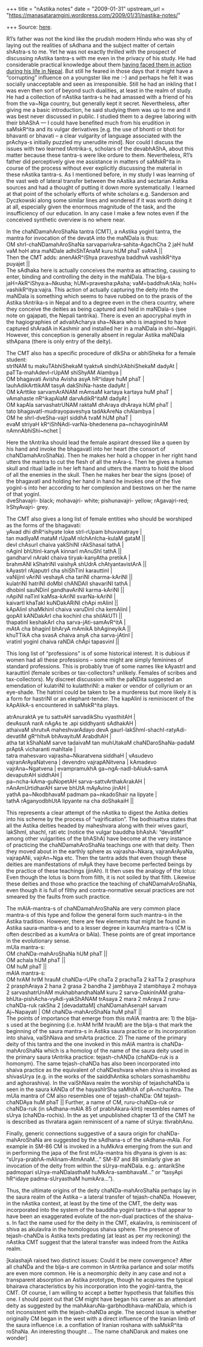 +++
title = "nAstika notes"
date = "2009-01-31"
upstream_url = "https://manasataramgini.wordpress.com/2009/01/31/nastika-notes/"

+++
Source: [here](https://manasataramgini.wordpress.com/2009/01/31/nastika-notes/).

R1’s father was not the kind like the prudish modern Hindu who was shy
of laying out the realities of sAdhana and the subject matter of certain
shAstra-s to me. Yet he was not exactly thrilled with the prospect of
discussing nAstika tantra-s with me even in the privacy of his study. He
had considerable practical knowledge about them [having faced them in
action during his life in
Nepal](https://manasataramgini.wordpress.com/2006/10/05/the-encounter-with-the-pashanda-s-of-the-nastika-mata/).
But still he feared in those days that it might have a “corrupting”
influence on a youngster like me :-) and perhaps he felt it was socially
unacceptable and seen as irresponsible. Still he had an inkling that I
was even then sort of beyond such dualities, at least in the realm of
study. He had a collection of nAstika tantra-s he had amassed with a
friend of his from the va\~Nga country, but generally kept it secret.
Nevertheless, after giving me a basic introduction, he said studying
them was up to me and it was best never discussed in public. I studied
them to a degree laboring with their bhAShA — I could have benefited
much from his erudition in saMskR^ita and its vulgar derivatives \[e.g.
the use of bhonti or bhoti for bhavanti or bhavati – a clear vulgarity
of language associated with the prAchya-s initially puzzled my unerudite
mind\]. Nor could I discuss the issues with two learned tAntrika-s,
scholars of the devabhAShA, about this matter because these tantra-s
were like ordure to them. Nevertheless, R1’s father did perceptively
give me assistance in matters of saMskR^ita in course of the process
without ever explicitly discussing the material in these nAstika
tantra-s. As I mentioned before, in my study I was learning of the vast
web of lateral transfer between the nAstika and sectarian Astika sources
and had a thought of putting it down more systematically. I learned at
that point of the scholarly efforts of white scholars e.g. Sanderson and
Dyczkowski along some similar lines and wondered if it was worth doing
it at all, especially given the enormous magnitude of the task, and the
insufficiency of our education. In any case I make a few notes even if
the conceived synthetic overview is no where near.

In the chaNDamahAroShaNa tantra (CMT), a nAstika yoginI tantra, the
mantra for invocation of the devatA into the maNDala is thus:  
OM shrI-chaNDamahAroShaNa sarvaparivAra-sahita-AgachCha 2 jaH huM vaM
hoH atra maNDale adhiShTAnaM kuru hUM phaT svAhA \|\|  
Then the CMT adds: anenAkR^iShya praveshya baddhvA vashikR^itya puyajet
\|\|  
The sAdhaka here is actually conceives the mantra as attracting, causing
to enter, binding and controlling the deity in the maNDala. The bIja-s
jaH=AkR^iShya:a\~Nkusha; hUM=pravesha:pAsha; vaM=baddhvA:tAla; hoH=
vashikR^itya:vajra. This action of actually capturing the deity into the
maNDala is something which seems to have rubbed on to the praxis of the
Astika tAntrika-s in Nepal and to a degree even in the chera country,
where they conceive the deities as being captured and held in maNDala-s
(see note on gajapati, the Nepali tantrika). There is even an apocryphal
myth in the hagiographies of advaitAcharya sha\~Nkara who is imagined to
have captured shAradA in Kashmir and installed her in a maNDala in
shri\~Ngagiri. However, this conception is generally absent in regular
Astika maNDala sthApana (there is only entry of the deity).

The CMT also has a specific procedure of dIkSha or abhiSheka for a
female student:  
strINAM tu makuTAbhiShekaM tyaktvA sindhUrAbhiShekaM dadyAt \|  
paTTa-mahAdevI-rUpAM shiShyAM Alambya \|  
OM bhagavati Avisha Avisha asyA hR^idaye huM phaT \|  
lauhAdikArttikAM tasyA dakShiNa-haste dadyAt \|  
OM kArttike sarvamArANAM mAmsaM kartaya kartaya huM phaT \|  
vAmahaste nR^ikapAlaM darvAdikR^itaM dadyAt \|  
OM kapAla sarvashatrUNAM raktaM dhAraya dhAraya hUM phaT \|  
tato bhagavatI-mudrayopaveshya tadAkAreNa chAlambya \|  
OM he shrI-dveSha-vajrI siddhA tvaM hUM phaT \|  
evaM striyaH kR^iShNAdi-varNa-bhedenena pa\~nchayoginInAM
nAmnAbhiShi\~nchet \|

Here the tAntrika should lead the female aspirant dressed like a queen
by his hand and invoke the bhagavatI into her heart (the consort of
chaNDamahAroShaNa). Then he makes her hold a chopper in her right hand
utters the mantra to cut the flesh of all the mAra-s. Then he gives a
human skull and ritual ladle in her left hand and utters the mantra to
hold the blood of all the enemies in the skull. Then he makes her bear
the signs (pose) of the bhagavatI and holding her hand in hand he
invokes one of the five yoginI-s into her according to her complexion
and bestows on her the name of that yoginI.  
dveShavajri- black; mohavajri- white; pishunavajri- yellow;
rAgavajri-red; IrShyAvajri- grey.

The CMT also gives a long list of female entities who should be
worshiped as the forms of the bhagavati:  
yAvad dhi dhR^ishyate loke strI-rUpam bhuvanatraye \|  
tan madIyaM mataM rUpaM nIchAnIcha-kulaM gataM \|\|  
devI chAsurI chaiva yakShiNI rAkShasaI tathA \|  
nAginI bhUtinI-kanyA kinnarI mAnuShI tathA \|\|  
gandharvI nArakI chaiva tiryak-kanyAtha pretikA \|  
brahmANI kShatriNI vaishyA shUdrA chAtyantavistArA \|\|  
kAyastrI rAjaputrI cha shiShTinI karauttinI \|  
vaNijinI vAriNI veshayA cha tariNI charma-kAriNI \|\|  
kulatriNI hatriNI doMbI chANDAlI shavariNI tathA \|  
dhobinI sauNDinI gandhavAriNI karma-kAriNI \|\|  
nApiNI naTinI kaMsa-kAriNI svarNa-kAriNI \|  
kaivartI khaTakI kuNDakARiNI chApi mAlinI \|\|  
kApAlinI shaMkhinI chaiva varuDinI cha kemAlinI \|  
gopAlI kANDakArI cha kochinI cha shilAkUTI \|\|  
thapatinI keshakArI cha sarva-jAti-samAvR^itA \|  
mAtA cha bhaginI bhAryA mAmikA bhAgineyikA \|\|  
khuTTikA cha svasA chaiva anyA cha sarva-jAtinI \|  
vratinI yoginI chaiva raNDA chApi tapasvinI \|\|

This long list of “professions” is of some historical interest. It is
dubious if women had all these professions – some might are simply
feminines of standard professions. This is probably true of some names
like kAyastrI and karauttinI (female scribes or tax-collectors?
unlikely. Females of scribes and tax-collectors). My discreet discussion
with the paNDita suggested an emendation of kulatriNI to kulatthriNI: a
maker or vendor of collyrium or an eye-shade. The hatrinI could be taken
to be a murderess but more likely it is a form for hastriNI or an
elephant-tender. The kapAlinI is reminiscent of the kApAlikA-s
encountered in saMskR^ita plays.

atrAnuraktA ye tu sattvAH sarvadikShu vyasthitAH \|  
devAsurA narA nAgAs te .api siddhyanti sAdhakAH \|  
athaivaM shrutvA maheshvarAdayo devA
gaurI-lakShmI-shachI-ratyAdi-devatIM gR^hItvA bhAvayituM ArabdhAH \|  
atha tat kShaNaM sarve tadaivaM tan muhUtakaM chaNDaroShaNa-padaM prAptA
vicharanti mahItale \|  
tatra mahesvaro vajrasha\~Nkaratvena siddhaH \| vAsudevo
vajranArAyaNatvena \| devendro vajrapANitvena \| kAmadevo
vajrAna\~Ngatvena \| evampramukhA ga\~ngA-nadI-bAlukA-samA devaputrAH
siddhAH \|  
pa\~ncha-kAma-guNopetAH sarva-sattvArthakArakAH \|  
nAnAmUrtidharAH sarve bhUtA mAyAvino jinAH \|  
yathA pa\~NkodbhavaM padmam pa\~nkadoShair na lipyate \|  
tathA rAganyodbhUtA lipyante na cha doShakaiH \|\|

This represents a clear attempt of the nAstika to digest the Astika
deities into his scheme by the process of “vajrification”. The
bodhisattva states that all the Astika deities headed by maheshvara
along with their wives gaurI, lakShmI, shachI, rati etc (notice the
vulgar bauddha bhAshA: “devatIM” among other vulgarities of the bhAShA)
have become at the very instance of practicing the chaNDamahAroShaNa
teachings one with that deity. Then they moved about in the earthly
sphere as vajrasha\~Nkara, vajranArAyaNa, vajrapANi, vajrAn\~Nga etc.
Then the tantra adds that even though these deities are manifestations
of mAyA they have become perfected beings by the practice of these
teachings (jinAh). It then uses the analogy of the lotus: Even though
the lotus is born from filth, it is not soiled by that filth. Likewise
these deities and those who practice the teaching of chaNDamahAroShaNa,
even though it is full of filthy and contra-normative sexual practices
are not smeared by the faults from such practice.

The mAlA-mantra-s of chaNDamahAroShaNa are very common place mantra-s of
this type and follow the general form such mantra-s in the Astika
tradition. However, there are few elements that might be found in Astika
saura-mantra-s and to a lesser degree in kaumAra mantra-s (CM is often
described as a kumAra or bAla). These points are of great importance in
the evolutionary sense.  
mUla mantra-s:  
OM chaNDa-mahAroShaNa hUM phaT \|\|  
OM achala hUM phaT \|\|  
OM huM phaT \|\|  
mAlA mantra-s:  
OM hrAM hrIM hrauM chaNDa-rUPe chaTa 2 prachaTa 2 kaTTa 2 prasphura 2
prasphAraya 2 hana 2 grasa 2 bandha 2 jambhaya 2 stambhaya 2 mohaya 2
sarvashatrUnAM mukhabhandhaNaM kuru 2 sarva-DakinInAM
graha-bhUta-pishAcha-vyAdi-yakShANAM trAsaya 2 mara 2 mAraya 2
ruru-chaNDa-ruk rakSha 2 \[devadattaM\] chaNDamahAsenaH sarvam
Aj\~Napayati \| OM chaNDa-mahAroShaNa huM phaT \|\|  
The points of importance that emerge from this mAlA mantra are: 1) the
bIja-s used at the beginning (i.e. hrAM hrIM hrauM) are the bIja-s that
mark the beginning of the saura mantra-s in Astika saura practice or its
incorporation into shaiva, vaiShNava and smArta practice. 2) The name of
the primary deity of this tantra and the one invoked in this mAlA mantra
is chaNDa-mahAroShaNa which is a homolog of the name of the saura deity
used in the primary saura tAntrika practice: tejash-chANDa (chaNDa-ruk
is a homonym). The same tejash-chaNDa has also been incorporated into
shaiva practice as the equivalent of chaNDeshvara when shiva is invoked
as shivasUrya (e.g. in the works of the saiddhAntika scholars
somashambhu and aghorashiva). In the vaiShNava realm the worship of
tejashchaNDa is seen in the saura kANDa of the hayashIrSha saMhitA of
pA\~ncharAtra. The mUla mantra of CM also resembles one of
tejash-chaNDa: OM tejash-chaNDAya huM phaT \|\| Further, a name of CM,
ruru-chaNDa-ruk or chaNDa-ruk (in sAdhana-mAlA 85 of prabhAkara-kIrti)
resembles names of sUrya (chaNDa-rochis). In the as yet unpublished
chapter 13 of the CMT he is described as tIvratara again reminiscent of
a name of sUrya: tIvrabhAnu.

Finally, generic connections suggestive of a saura origin for
chaNDa-mahAroShaNa are suggested by the sAdhana-s of the sAdhana-mAla.
For example in SM-86 CM is invoked in a huMkAra emerging from the sun
and in performing the japa of the first mUla-mantra his dhyana is given
is as: “sUrya-prabhA-mAlinam-AtmAnaM…” SM-87 and 88 similarly give an
invocation of the deity from within the sUrya-maNDala. e.g.: antarikShe
padmopari sUrya-maNDalasthaM huMkAra-sambhavaM…” or “tasyApi hR^idaye
padma-sUryasthaM humkAra…”).

Thus, the ultimate origins of the deity chaNDa-mahAroShaNa perhaps lay
in the saura realm of the Astika – a lateral transfer of tejash-chaNDa.
However, in the nAstika context, at least by the time of the CMT, the
deity was incorporated into the system of the bauddha yoginI tantra-s
that appear to have been an exaggerated evolute of the non-dual
practices of the shaiva-s. In fact the name used for the deity in the
CMT, ekalavIra, is reminiscent of shiva as akulavIra in the homologous
shaiva sphere. The presence of tejash-chaNDa is Astika texts predating
(at least as per my reckoning) the nAstika CMT suggest that the lateral
transfer was indeed from the Astika realm.

\[kalashajA raised two distinct issues: Could it be mere convergence?
After all chaNDa and the bIja-s are common in tAntrika parlance and
solar motifs are even more common. He is a neomorphic deity in any case
and not a transparent absorption an Astika prototype, though he acquires
the typical bhairava characteristics by his incorporation into the
yoginI-tantra, the CMT. Of course, I am willing to accept a better
hypothesis that falsifies this one. I should point out that CM might
have began his career as an attendant deity as suggested by the
mahAkaruNa-garbhodbhava-maNDala, which is not inconsistent with the
tejash-chaNDa angle. The second issue is whether originally CM began in
the west with a direct influence of the Iranian limb of the saura
influence i.e. a conflation of Iranian roshana with saMskR^ita roShaNa.
An interesting thought … The name chaNDaruk and makes one wonder\]

